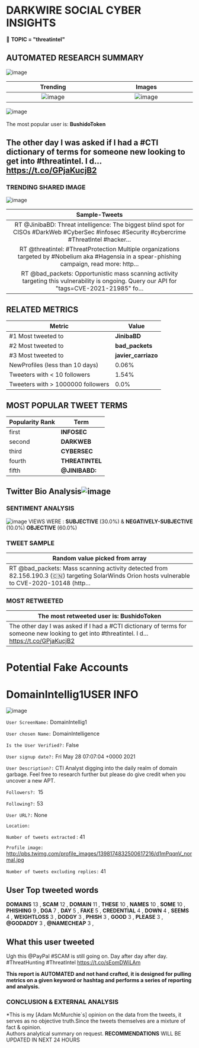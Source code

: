 # DARKWIRE SOCIAL CYBER INSIGHTS 
&#x1F34E; **TOPIC = "threatintel"**

## AUTOMATED RESEARCH SUMMARY
  ![image](darkLogo.png)   

|  Trending  |   Images | 
:-------------------------:|:-------------------------:
|  ![image](assets/threatintel/imageFile1.jpg)     <img width=200/> | ![image](assets/threatintel/imageFile2.jpg) <img width=200/> |   
 
 
![image](assets/threatintel/TWEETS.png)
<br></br>
The most popular user is: **BushidoToken**  
 

## The other day I was asked if I had a #CTI dictionary of terms for someone new looking to get into #threatintel. I d… https://t.co/GPjaKucjB2 

  




### TRENDING SHARED IMAGE

![image](assets/threatintel/twitterPostedImage.png)



|                **Sample-Tweets**        |
| :-------------: |
| RT @JinibaBD: Threat intelligence: The biggest blind spot for CISOs  #DarkWeb #CyberSec #infosec #Security #cybercrime #ThreatIntel #hacker… |
| RT @threatintel: #ThreatProtection Multiple organizations targeted by #Nobelium aka #Hagensia in a spear-phishing campaign, read more: http… |
| RT @bad_packets: Opportunistic mass scanning activity targeting this vulnerability is ongoing. Query our API for "tags=CVE-2021-21985" fo… |

## RELATED METRICS<br>
| Metric | Value |
| ------------- | ------------- |
| #1 Most tweeted to  | **JinibaBD** |
| #2 Most tweeted to  | **bad_packets** |
| #3 Most tweeted to  | **javier_carriazo** |
| NewProfiles (less than 10 days) | 0.06%  |
| Tweeters with < 10 followers  | 1.54%|
| Tweeters with > 1000000 followers  | 0.0%  |



## MOST POPULAR TWEET TERMS 


| Popularity Rank  | Term |
| ------------- | ------------- |
| first  | **INFOSEC**  |
| second  | **DARKWEB**  |
| third  | **CYBERSEC** |
| fourth  | **THREATINTEL**  |
| fifth  | **@JINIBABD:**  |


## Twitter Bio Analysis![image](assets/threatintel/BIO.png)
### SENTIMENT ANALYSIS
![image](assets/threatintel/sentiment.png)
VIEWS WERE : **SUBJECTIVE**  (30.0%) & **NEGATIVELY-SUBJECTIVE** (10.0%) **OBJECTIVE** (60.0%)

### TWEET SAMPLE 
| Random value picked from array |
| ------------- |
|RT @bad_packets: Mass scanning activity detected from 82.156.190.3 (🇨🇳) targeting SolarWinds Orion hosts vulnerable to CVE-2020-10148 (http… |

### MOST RETWEETED 

| The most retweeted user is: **BushidoToken**  |
| ------------- |
| The other day I was asked if I had a #CTI dictionary of terms for someone new looking to get into #threatintel. I d… https://t.co/GPjaKucjB2 |

# Potential Fake Accounts
 
# DomainIntellig1USER INFO
![image](http://pbs.twimg.com/profile_images/1398174832500617216/d1mPqqnV_normal.jpg)
 
`User ScreenName:` DomainIntellig1 
 
`User chosen Name:` DomainIntelligence 
 
`Is the User Verified?:` False 
 
`User signup date?:` Fri May 28 07:07:04 +0000 2021 
 
`User Description?:` CTI Analyst digging into the daily realm of domain garbage. Feel free to research further but please do give credit when you uncover a new APT. 
 
`Followers?: `15 
 
`Following?:` 53 
 
`User URL?:` None 
 
`Location:`  
 
`Number of tweets extracted`  : 41 
 
`Profile image:` http://pbs.twimg.com/profile_images/1398174832500617216/d1mPqqnV_normal.jpg 
 
`Number of tweets excluding replies:` 41 
 

 

 
## User Top tweeted words 
 
**DOMAINS** 13 , **SCAM** 12 , **DOMAIN** 11 , **THESE** 10 , **NAMES** 10 , **SOME** 10 , **PHISHING** 9 , **DGA** 7 , **DAY** 5 , **FAKE** 5 , **CREDENTIAL** 4 , **DOWN** 4 , **SEEMS** 4 , **WEIGHTLOSS** 3 , **DODGY** 3 , **PHISH** 3 , **GOOD** 3 , **PLEASE** 3 , **@GODADDY** 3 , **@NAMECHEAP** 3 , 
 
## What this user tweeted
 
Ugh this @PayPal #SCAM is still going on. Day after day after day. 
#ThreatHunting #ThreatIntel https://t.co/sEomDWiLAm
 

<b> This report is AUTOMATED and not hand crafted, it is designed for pulling metrics on a given keyword or hashtag and performs a series of reporting and analysis.</b>  
### CONCLUSION & EXTERNAL ANALYSIS

*This is my [Adam McMurchie`s] opinion on the data from the tweets, it serves as no objective truth.Since the tweets themselves are a mixture of fact & opinion.<br>
Authors analytical summary on request.
**RECOMMENDATIONS** WILL BE UPDATED IN NEXT  24 HOURS <br>